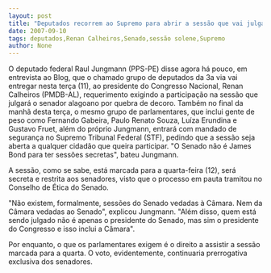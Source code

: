```yaml
---
layout: post
title: "Deputados recorrem ao Supremo para abrir a sessão que vai julgar Renan no Senado"
date: 2007-09-10
tags: deputados,Renan Calheiros,Senado,sessão solene,Supremo
author: None
---
```

O deputado federal Raul Jungmann (PPS-PE) disse agora h&aacute; pouco, em entrevista ao Blog, que o chamado grupo de deputados da 3a via vai entregar nesta ter&ccedil;a (11),&nbsp;ao&nbsp;presidente do Congresso Nacional, Renan Calheiros (PMDB-AL), requerimento exigindo a participa&ccedil;&atilde;o na sess&atilde;o que julgar&aacute; o senador alagoano por quebra de decoro. 
Tamb&eacute;m no final da manh&atilde; desta ter&ccedil;a, o mesmo grupo de parlamentares, que inclui gente de peso como Fernando Gabeira, Paulo Renato Souza, Lu&iacute;za Erundina e Gustavo Fruet, al&eacute;m do pr&oacute;prio Jungmann, entrar&aacute; com mandado de seguran&ccedil;a no Supremo Tribunal Federal (STF), pedindo que a sess&atilde;o seja aberta a qualquer cidad&atilde;o que queira participar. &quot;O Senado n&atilde;o &eacute; James Bond para ter sess&otilde;es secretas&quot;, bateu Jungmann.

A sess&atilde;o, como se sabe, est&aacute; marcada para&nbsp;a quarta-feira (12), ser&aacute; secreta e restrita aos senadores, visto que o processo em pauta tramitou no Conselho de &Eacute;tica do Senado. 

&quot;N&atilde;o existem, formalmente, sess&otilde;es do Senado vedadas &agrave; C&acirc;mara. Nem da C&acirc;mara vedadas ao Senado&quot;, explicou Jungmann. &quot;Al&eacute;m disso, quem est&aacute; sendo julgado n&atilde;o &eacute; apenas o presidente do Senado, mas sim o presidente do Congresso e isso inclui a C&acirc;mara&quot;. 

Por enquanto, o que os parlamentares exigem &eacute; o direito a assistir a sess&atilde;o marcada para a quarta.&nbsp;O voto, evidentemente, continuaria prerrogativa exclusiva dos senadores. 